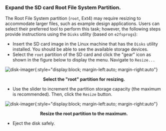 ### **Expand the SD card Root File System Partition.**

The Root File System partition (`root`, Ext4) may require resizing to
accommodate larger files, such as example design applications. Users can select
their preferred tool to perform this task; however, the following steps
provide instructions using the `Disks` utility (based on `e2fsprogs`):

* Insert the SD card image in the Linux machine that has the `Disks` utility
  installed. You should be able to see the available storage devices.
* Select the `root` partition of the SD card and click the "gear" icon as shown in the
  figure below to display the menu. Navigate to `Resize...`

![disk-imager](./common/images/sd-root-part.png){:style="display:block; margin-left:auto; margin-right:auto"}
<center>

**Select the "root" partition for resizing.**
</center>

* Use the slider to increment the partition storage capacity (the maximum is
  recommended). Then, click the `Resize` button.

![disk-imager](./common/images/sd-root-resize.png){:style="display:block; margin-left:auto; margin-right:auto"}
<center>

**Resize the root partition to the maximum.**
</center>

* Eject the disk safely.
<br>
